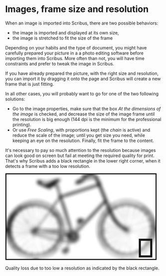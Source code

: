 # Images, frame size and resolution

When an image is imported into Scribus, there are two possible behaviors:

- the image is imported and displayed at its own size,
- the image is stretched to fit the size of the frame

Depending on your habits and the type of document, you might have carefully prepared your picture in a a photo editing software before importing them into Scribus. More often than not, you will have time constraints and prefer to tweak the image in Scribus.

If you have already prepared the picture, with the right size and resolution, you can import it by dragging it onto the page and Scribus will create a new frame that is just fitting.

In all other cases, you will probably want to go for one of the two following solutions:

- Go to the image properties, make sure that the box _At the dimensions of the image_ is checked, and decrease the size of the image frame until the resolution is big enough (144 dpi is the minimum for the professional printing).
- Or use _Free Scaling_, with proportions kept (the _chain_ is active) and reduce the scale of the image; until you get size you need, while keeping an eye on the resolution. Finally, fit the frame to the content.

It's necessary to pay so much attention to the resolution because images can look good on screen but fail at meeting the required quality for print.  
That's why Scribus adds a black rectangle in the lower right corner, when it detects a frame with a too low resolution. 

![](image-frame-resolution/bike-low-resolution.png)

Quality loss due to too low a resolution as indicated by the black rectangle.
